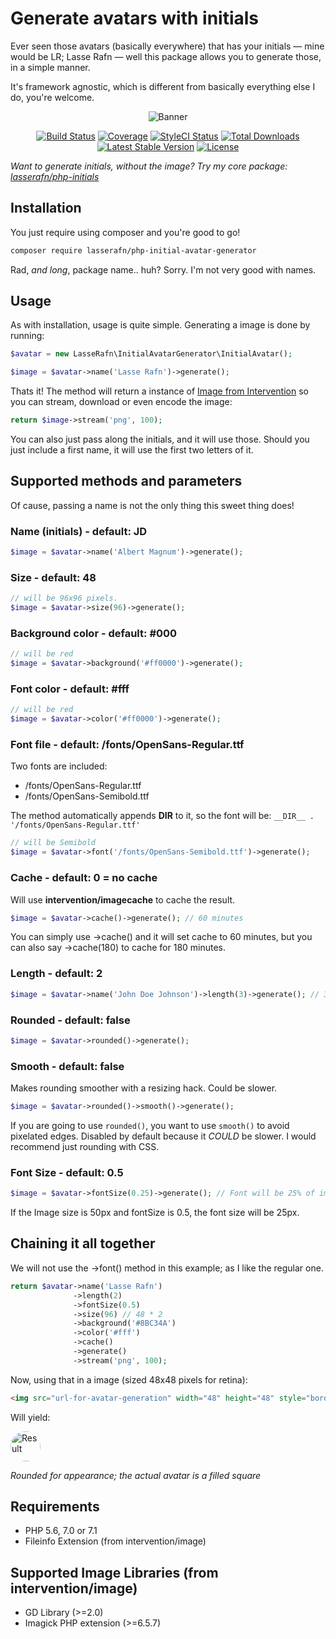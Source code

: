 # Generate avatars with initials
Ever seen those avatars (basically everywhere) that has your initials — mine would be LR; Lasse Rafn — well this package allows you to generate those, in a simple manner.

It's framework agnostic, which is different from basically everything else I do, you're welcome.

<p align="center">
    <img src="https://apricot.dk/github/php-initial-avatar-generator.jpg" alt="Banner" />
</p>
 
<p align="center"> 
<a href="https://travis-ci.org/LasseRafn/php-initial-avatar-generator"><img src="https://img.shields.io/travis/LasseRafn/php-initial-avatar-generator.svg?style=flat-square" alt="Build Status"></a>
<a href="https://coveralls.io/github/LasseRafn/php-initial-avatar-generator"><img src="https://img.shields.io/coveralls/LasseRafn/php-initial-avatar-generator.svg?style=flat-square" alt="Coverage"></a>
<a href="https://styleci.io/repos/78973710"><img src="https://styleci.io/repos/78973710/shield?branch=master" alt="StyleCI Status"></a>
<a href="https://packagist.org/packages/LasseRafn/php-initial-avatar-generator"><img src="https://img.shields.io/packagist/dt/LasseRafn/php-initial-avatar-generator.svg?style=flat-square" alt="Total Downloads"></a>
<a href="https://packagist.org/packages/LasseRafn/php-initial-avatar-generator"><img src="https://img.shields.io/packagist/v/LasseRafn/php-initial-avatar-generator.svg?style=flat-square" alt="Latest Stable Version"></a>
<a href="https://packagist.org/packages/LasseRafn/php-initial-avatar-generator"><img src="https://img.shields.io/packagist/l/LasseRafn/php-initial-avatar-generator.svg?style=flat-square" alt="License"></a>
</p>

*Want to generate initials, without the image? Try my core package: [lasserafn/php-initials](https://github.com/lasserafn/php-initials)*

## Installation
You just require using composer and you're good to go!
````bash
composer require lasserafn/php-initial-avatar-generator
````
Rad, *and long*, package name.. huh? Sorry. I'm not very good with names.

## Usage
As with installation, usage is quite simple. Generating a image is done by running:
````php
$avatar = new LasseRafn\InitialAvatarGenerator\InitialAvatar();

$image = $avatar->name('Lasse Rafn')->generate();
````

Thats it! The method will return a instance of [Image from Intervention](https://github.com/Intervention/image) so you can stream, download or even encode the image:
````php
return $image->stream('png', 100);
````
You can also just pass along the initials, and it will use those. Should you just include a first name, it will use the first two letters of it.

## Supported methods and parameters
Of cause, passing a name is not the only thing this sweet thing does!

### Name (initials) - default: JD
````php
$image = $avatar->name('Albert Magnum')->generate();
````

### Size - default: 48
````php
// will be 96x96 pixels.
$image = $avatar->size(96)->generate();
````

### Background color - default: #000
````php
// will be red
$image = $avatar->background('#ff0000')->generate();
````

### Font color - default: #fff
````php
// will be red
$image = $avatar->color('#ff0000')->generate();
````

### Font file - default: /fonts/OpenSans-Regular.ttf
Two fonts are included:
* /fonts/OpenSans-Regular.ttf
* /fonts/OpenSans-Semibold.ttf

The method automatically appends __DIR__ to it, so the font will be: ````__DIR__ . '/fonts/OpenSans-Regular.ttf'````

````php
// will be Semibold
$image = $avatar->font('/fonts/OpenSans-Semibold.ttf')->generate();
````

### Cache - default: 0 = no cache
Will use **intervention/imagecache** to cache the result.
````php
$image = $avatar->cache()->generate(); // 60 minutes
````
You can simply use ->cache() and it will set cache to 60 minutes, but you can also say ->cache(180) to cache for 180 minutes.

### Length - default: 2
````php
$image = $avatar->name('John Doe Johnson')->length(3)->generate(); // 3 letters = JDJ
````

### Rounded - default: false
````php
$image = $avatar->rounded()->generate();
````

### Smooth - default: false

Makes rounding smoother with a resizing hack. Could be slower.

````php
$image = $avatar->rounded()->smooth()->generate();
````

If you are going to use `rounded()`, you want to use `smooth()` to avoid pixelated edges. Disabled by default because it _COULD_ be slower.
I would recommend just rounding with CSS.

### Font Size - default: 0.5
````php
$image = $avatar->fontSize(0.25)->generate(); // Font will be 25% of image size.
````
If the Image size is 50px and fontSize is 0.5, the font size will be 25px.

## Chaining it all together
We will not use the ->font() method in this example; as I like the regular one.

````php
return $avatar->name('Lasse Rafn')
              ->length(2)
              ->fontSize(0.5)
              ->size(96) // 48 * 2
              ->background('#8BC34A')
              ->color('#fff')
              ->cache()
              ->generate()
              ->stream('png', 100);
````

Now, using that in a image (sized 48x48 pixels for retina):
````html
<img src="url-for-avatar-generation" width="48" height="48" style="border-radius: 100%" />
````
Will yield:

<img src="https://raw.githubusercontent.com/LasseRafn/php-initial-avatar-generator/master/demo_result.png" width="48" height="48" alt="Result" style="border-radius: 100%" />

*Rounded for appearance; the actual avatar is a filled square*

## Requirements
* PHP 5.6, 7.0 or 7.1
* Fileinfo Extension (from intervention/image)

## Supported Image Libraries (from intervention/image)
* GD Library (>=2.0)
* Imagick PHP extension (>=6.5.7)
